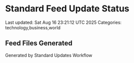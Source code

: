# Standard Feed Update Status
Last updated: Sat Aug 16 23:21:12 UTC 2025
Categories: technology,business,world

## Feed Files Generated

Generated by Standard Updates Workflow
